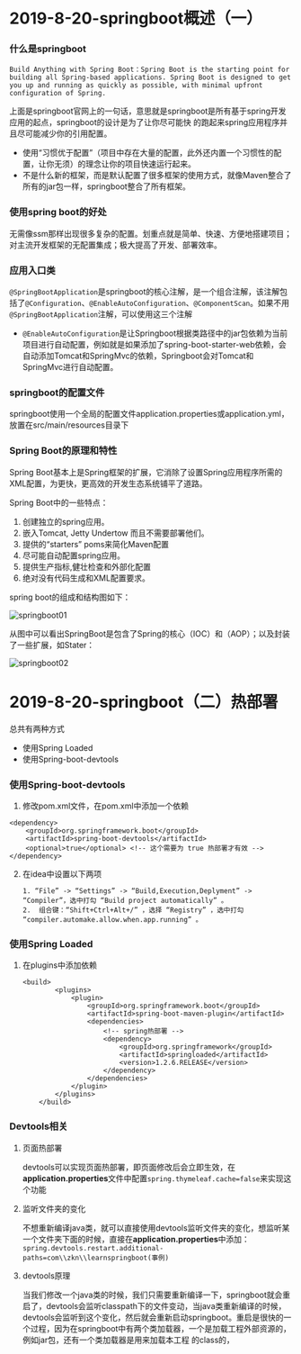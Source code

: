 # 2019-8-20-springboot概述（一）

### 什么是springboot

```
Build Anything with Spring Boot：Spring Boot is the starting point for building all Spring-based applications. Spring Boot is designed to get you up and running as quickly as possible, with minimal upfront configuration of Spring.
```

上面是springboot官网上的一句话，意思就是springboot是所有基于spring开发应用的起点，springboot的设计是为了让你尽可能快 的跑起来spring应用程序并且尽可能减少你的引用配置。

- 使用“习惯优于配置”（项目中存在大量的配置，此外还内置一个习惯性的配置，让你无须）的理念让你的项目快速运行起来。
- 不是什么新的框架，而是默认配置了很多框架的使用方式，就像Maven整合了所有的jar包一样，springboot整合了所有框架。

### 使用spring boot的好处

无需像ssm那样出现很多复杂的配置。划重点就是简单、快速、方便地搭建项目；对主流开发框架的无配置集成；极大提高了开发、部署效率。

### 应用入口类

`@SpringBootApplication`是springboot的核心注解，是一个组合注解，该注解包括了`@Configuration`、`@EnableAutoConfiguration`、`@ComponentScan`。如果不用`@SpringBootApplication`注解，可以使用这三个注解

- `@EnableAutoConfiguration`是让Springboot根据类路径中的jar包依赖为当前项目进行自动配置，例如就是如果添加了spring-boot-starter-web依赖，会自动添加Tomcat和SpringMvc的依赖，Springboot会对Tomcat和SpringMvc进行自动配置。

### springboot的配置文件

springboot使用一个全局的配置文件application.properties或application.yml，放置在src/main/resources目录下

### Spring Boot的原理和特性

Spring Boot基本上是Spring框架的扩展，它消除了设置Spring应用程序所需的XML配置，为更快，更高效的开发生态系统铺平了道路。

Spring Boot中的一些特点：

1. 创建独立的spring应用。
2. 嵌入Tomcat, Jetty Undertow 而且不需要部署他们。
3. 提供的“starters” poms来简化Maven配置
4. 尽可能自动配置spring应用。
5. 提供生产指标,健壮检查和外部化配置
6. 绝对没有代码生成和XML配置要求。

spring boot的组成和结构图如下：

![springboot01](https://github.com/aaaxma/JavaNote/blob/master/images/springboot01.jpg)

从图中可以看出SpringBoot是包含了Spring的核心（IOC）和（AOP）；以及封装了一些扩展，如Stater：

![springboot02](https://github.com/aaaxma/JavaNote/blob/master/images/springboot02.jpg)





# 2019-8-20-springboot（二）热部署

总共有两种方式

- 使用Spring Loaded
- 使用Spring-boot-devtools

### 使用Spring-boot-devtools

1. 修改pom.xml文件，在pom.xml中添加一个依赖

```
<dependency>
    <groupId>org.springframework.boot</groupId>
    <artifactId>spring-boot-devtools</artifactId>
    <optional>true</optional> <!-- 这个需要为 true 热部署才有效 -->
</dependency>
```

2. 在idea中设置以下两项

   ```
   1. “File” -> “Settings” -> “Build,Execution,Deplyment” -> “Compiler”，选中打勾 “Build project automatically” 。
   2.  组合键：“Shift+Ctrl+Alt+/” ，选择 “Registry” ，选中打勾 “compiler.automake.allow.when.app.running” 。
   ```

### 使用Spring Loaded

1. 在plugins中添加依赖

   ```
   <build>
           <plugins>
               <plugin>
                   <groupId>org.springframework.boot</groupId>
                   <artifactId>spring-boot-maven-plugin</artifactId>
                   <dependencies>
                       <!-- spring热部署 -->
                       <dependency>
                           <groupId>org.springframework</groupId>
                           <artifactId>springloaded</artifactId>
                           <version>1.2.6.RELEASE</version>
                       </dependency>
                   </dependencies>
               </plugin>
           </plugins>
       </build>
   ```

   

### Devtools相关

1. 页面热部署

   devtools可以实现页面热部署，即页面修改后会立即生效，在**application.properties**文件中配置`spring.thymeleaf.cache=false`来实现这个功能

2. 监听文件夹的变化

   不想重新编译java类，就可以直接使用devtools监听文件夹的变化，想监听某一个文件夹下面的时候，直接在**application.properties**中添加：`spring.devtools.restart.additional-paths=com\\zkn\\learnspringboot(事例)`

3. devtools原理

   当我们修改一个java类的时候，我们只需要重新编译一下，springboot就会重启了，devtools会监听classpath下的文件变动，当java类重新编译的时候，devtools会监听到这个变化，然后就会重新启动springboot。重启是很快的一个过程，因为在springboot中有两个类加载器，一个是加载工程外部资源的，例如jar包，还有一个类加载器是用来加载本工程 的class的，